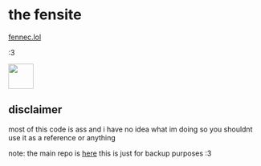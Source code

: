 # the fensite

[fennec.lol](https://fennec.lol)

:3

<img src="//fennec.lol/files/fennec.gif" height="50px"/>

## disclaimer
most of this code is ass and i have no idea what im doing so you shouldnt use it as a reference or anything
</details>


note: the main repo is [here](https://git.fennec.lol/fox/fennec.lol) this is just for backup purposes :3
